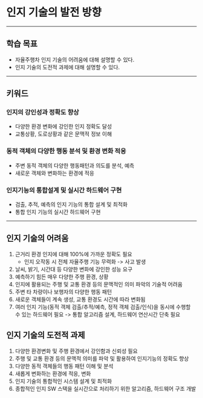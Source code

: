# 인지 기술의 발전 방향

---
## 학습 목표
* 자율주행차 인지 기술의 어려움에 대해 설명할 수 있다.
* 인지 기술의 도전적 과제에 대해 설명할 수 있다.
---
## 키워드
### 인지의 강인성과 정확도 향상
* 다양한 환경 변화에 강인한 인지 정확도 달성
* 교통상황, 도로상황과 같은 문맥적 정보 이해

### 동적 객체의 다양한 행동 분석 및 환경 변화 적응
* 주변 동적 객체의 다양한 행동패턴과 의도를 분석, 예측
* 새로운 객체와 변화하는 환경에 적응

### 인지기능의 통합설계 및 실시간 하드웨어 구현
* 검출, 추적, 예측의 인지 기능의 통합 설계 및 최적화
* 통합 인지 기능의 실시간 하드웨어 구현

---

## 인지 기술의 어려움
1. 근거리 환경 인지에 대해 100%에 가까운 정확도 필요
   * 인지 오작동 시 전체 자율주행 기능 무력화 -> 사고 발생
2. 날씨, 밝기, 시간대 등 다양한 변화에 강인한 성능 요구
3. 예측하기 힘든 매우 다양한 주행 환경, 상황
4. 인지에 활용되는 주행 및 교통 환경 등의 문맥적인 의미 파악의 기술적 어려움
5. 주변 타 차량이나 보행자의 다양한 행동 패턴
6. 새로운 객체들이 계속 생성, 교통 환경도 시간에 따라 변화됨
7. 여러 인지 기능(동적 객체 검출/추적/예측, 정적 객체 검출/인식)을 동시에 수행할 수 있는 하드웨어 필요 -> 통합 알고리즘 설계, 하드웨어 연산시간 단축 필요

## 인지 기술의 도전적 과제
1. 다양한 환경변화 및 주행 환경에서 강인함과 신뢰성 필요
2. 주행 및 교통 환경 등의 문맥적 의미를 파악 및 활용하여 인지기능의 정확도 향상
3. 다양한 동적 객체들의 행동 패턴 이해 및 분석
4. 새롭게 변화하는 환경에 적응, 변화
5. 인지 기술의 통합적인 시스템 설계 및 최적화
6. 종합적인 인지 SW 스택을 실시간으로 처리하기 위한 알고리즘, 하드웨어 구조 개발